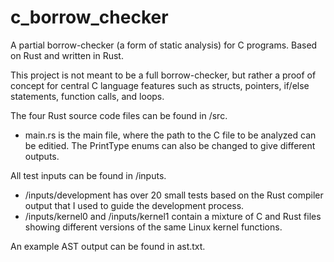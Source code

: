 # c_borrow_checker
A partial borrow-checker (a form of static analysis) for C programs. Based on Rust and written in Rust.

This project is not meant to be a full borrow-checker, but rather a proof of concept for central C language features such as structs, pointers, if/else statements, function calls, and loops.

The four Rust source code files can be found in /src.
  - main.rs is the main file, where the path to the C file to be analyzed can be editied. The PrintType enums can also be changed to give different outputs.

All test inputs can be found in /inputs.
  - /inputs/development has over 20 small tests based on the Rust compiler output that I used to guide the development process.
  - /inputs/kernel0 and /inputs/kernel1 contain a mixture of C and Rust files showing different versions of the same Linux kernel functions.

An example AST output can be found in ast.txt.

